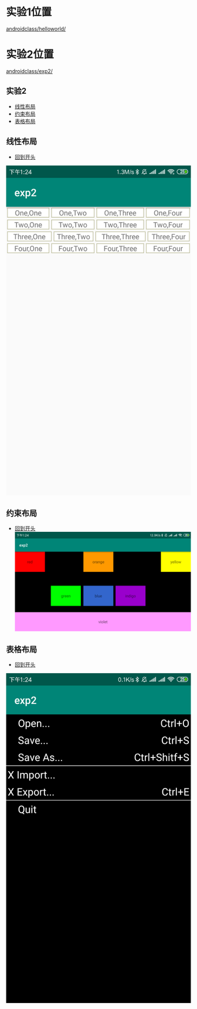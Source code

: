 <h2 id="0"></h2> 

# 实验1位置 
[androidclass/helloworld/](https://github.com/SeanTong11/androiddev/tree/master/androidclass/helloworld/app)
# 实验2位置
[androidclass/exp2/](https://github.com/SeanTong11/androiddev/tree/master/androidclass/exp2)  
## 实验2  
  * [线性布局](#1)
  * [约束布局](#2)
  * [表格布局](#3)
  
<h2 id="1"> 线性布局</h2>

  * [回到开头](#0)
  <img src="https://raw.githubusercontent.com/SeanTong11/androiddev/master/linear.png" width=720 height= />


<h2 id="2">约束布局</h2>

  * [回到开头](#0)
![Alt](https://raw.githubusercontent.com/SeanTong11/androiddev/master/constraint.png)

<h2 id="3">表格布局</h2>

  * [回到开头](#0)

![Alt](https://raw.githubusercontent.com/SeanTong11/androiddev/master/table.png)

